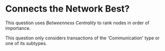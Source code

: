 # Connects the Network Best?

This question uses *Betweenness Centrality* to rank nodes in order of
importance.

This question only considers transactions of the 'Communication' type or
one of its subtypes.
